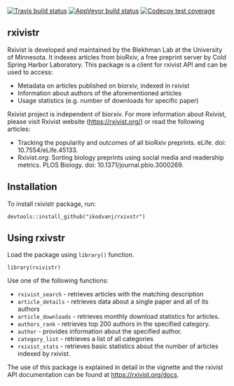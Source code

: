 
<!-- README.md is generated from README.Rmd. Please edit that file -->

<!-- badges: start -->

[![Travis build
status](https://travis-ci.com/ikodvanj/rxivistr.svg?branch=master)](https://travis-ci.com/ikodvanj/rxivistr)
[![AppVeyor build
status](https://ci.appveyor.com/api/projects/status/github/ikodvanj/rxivistr?branch=master&svg=true)](https://ci.appveyor.com/project/ikodvanj/rxivistr)
[![Codecov test
coverage](https://codecov.io/gh/ikodvanj/rxivistr/branch/master/graph/badge.svg)](https://codecov.io/gh/ikodvanj/rxivistr?branch=master)
<!-- badges: end -->

## rxivistr

Rxivist is developed and maintained by the Blekhman Lab at the
University of Minnesota. It indexes articles from bioRxiv, a free
preprint server by Cold Spring Harbor Laboratory. This package is a
client for rxivist API and can be used to access:

  - Metadata on articles published on biorxiv, indexed in rxivist
  - Information about authors of the aforementioned articles
  - Usage statistics (e.g. number of downloads for specific paper)

Rxivist project is independent of biorxiv. For more information about
Rxivist, please visit Rxivist website (<https://rxivist.org/>) or read
the following articles:

  - Tracking the popularity and outcomes of all bioRxiv preprints.
    eLife. doi: 10.7554/eLife.45133.
  - Rxivist.org: Sorting biology preprints using social media and
    readership metrics. PLOS Biology. doi: 10.1371/journal.pbio.3000269.

## Installation

To install rxivistr package, run:

    devtools::install_github("ikodvanj/rxivstr")

## Using rxivstr

Load the package using `library()` function.

    library(rxivistr)

Use one of the following functions:

  - `rxivist_search` - retrieves articles with the matching description
  - `article_details` - retrieves data about a single paper and all of
    its authors
  - `article_downloads` - retrieves monthly download statistics for
    articles.
  - `authors_rank` - retrieves top 200 authors in the specified
    category.
  - `author` - provides information about the specified author.
  - `category_list` - retrieves a list of all categories
  - `rxivist_stats` - retrieves basic statistics about the number of
    articles indexed by rxivist.

The use of this package is explained in detail in the vignette and the
rxivist API documentation can be found at <https://rxivist.org/docs>.

